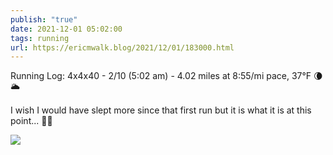 ```yaml
---
publish: "true"
date: 2021-12-01 05:02:00
tags: running
url: https://ericmwalk.blog/2021/12/01/183000.html
---
```


Running Log: 4x4x40 - 2/10 (5:02 am) - 4.02 miles at 8:55/mi pace, 37°F 🌘🌥

I wish I would have slept more since that first run but it is what it is at this point... 🏃‍♂️

![](https://ericmwalk.blog/uploads/2021/d612c8e4c3.jpg)
